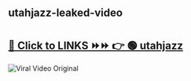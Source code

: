 
 ## utahjazz-leaked-video 

# <h2><a href="https://clipsfans.com/utahjazz&ref=git">🔗 Click to LINKS ⏩⏩ 👉 🟢 utahjazz </a></h2>

<a href="https://clipsfans.com/utahjazz&ref=git" rel="nofollow" data-target="animated-image.originalLink"><img src="https://i.ibb.co.com/xMMVF88/686577567.gif" alt="Viral Video Original" style="max-width: 100%; display: inline-block;" data-target="animated-image.originalImage"></a>
